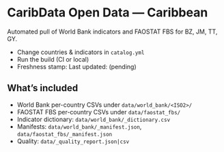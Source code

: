 # CaribData Open Data — Caribbean

Automated pull of World Bank indicators and FAOSTAT FBS for BZ, JM, TT, GY.

- Change countries & indicators in `catalog.yml`
- Run the build (CI or local)
- Freshness stamp: <!--FRESHNESS-->Last updated: (pending)<!--/FRESHNESS-->

## What’s included
- World Bank per-country CSVs under `data/world_bank/<ISO2>/`
- FAOSTAT FBS per-country CSVs under `data/faostat_fbs/`
- Indicator dictionary: `data/world_bank/_dictionary.csv`
- Manifests: `data/world_bank/_manifest.json`, `data/faostat_fbs/_manifest.json`
- Quality: `data/_quality_report.json|csv`
